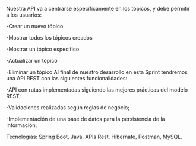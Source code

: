 Nuestra API va a centrarse específicamente en los tópicos, y debe permitir a los usuarios:

-Crear un nuevo tópico

-Mostrar todos los tópicos creados

-Mostrar un tópico específico

-Actualizar un tópico 

-Eliminar un tópico Al final de nuestro desarrollo en esta Sprint tendremos una API REST con las siguientes funcionalidades:

-API con rutas implementadas siguiendo las mejores prácticas del modelo REST; 

-Validaciones realizadas según reglas de negócio; 

-Implementación de una base de datos para la persistencia de la información;

Tecnologías: Spring Boot, Java, APIs Rest, Hibernate, Postman, MySQL.

